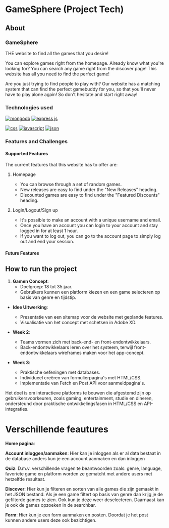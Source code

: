 # GameSphere (Project Tech)

## About

### GameSphere

THE website to find all the games that you desire! 

You can explore games right from the homepage. Already know what you're looking for? You can search any game right from the discover page! This website has all you need to find the perfect game!

Are you just trying to find people to play with? Our website has a matching system that can find the perfect gamebuddy for you, so that you'll never have to play alone again!
So don't hesitate and start right away!

### Technologies used

[![mongodb](https://img.shields.io/badge/MongoDB-4EA94B?style=for-the-badge&logo=mongodb&logoColor=white)](https://www.mongodb.com/)
[![express js](https://img.shields.io/badge/Express%20js-000000?style=for-the-badge&logo=express&logoColor=white)](https://expressjs.com/)

[![css](https://img.shields.io/badge/CSS3-1572B6?style=for-the-badge&logo=css3&logoColor=white)](https://developer.mozilla.org/en-US/docs/Web/CSS)
[![javascript](https://img.shields.io/badge/JavaScript-323330?style=for-the-badge&logo=javascript&logoColor=F7DF1E)](https://developer.mozilla.org/en-US/docs/Web/JavaScript)
[![json](https://img.shields.io/badge/json-5E5C5C?style=for-the-badge&logo=json&logoColor=white)](https://www.json.org/json-en.html)

### Features and Challenges

#### Supported Features

The current features that this website has to offer are:

1. Homepage
   * You can browse through a set of random games.
   * New releases are easy to find under the "New Releases" heading.
   * Discounted games are easy to find under the "Featured Discounts" heading.
  
2. Login/Logout/Sign up
   * It's possible to make an account with a unique username and email.
   * Once you have an account you can login to your account and stay logged in for at least 1 hour.
   * If you want to log out, you can go to the account page to simply log out and end your session.


#### Future Features



## How to run the project

1. **Gamen Concept**:
   - Doelgroep: 18 tot 35 jaar.
   - Gebruikers kunnen een platform kiezen en een game selecteren op basis van genre en tijdstip.
     

- **Idee Uitwerking**:
  - Presentatie van een sitemap voor de website met geplande features.
  - Visualisatie van het concept met schetsen in Adobe XD.

- **Week 2**:
  - Teams vormen zich met back-end- en front-endontwikkelaars.
  - Back-endontwikkelaars leren over het systeem, terwijl front-endontwikkelaars wireframes maken voor het app-concept.

- **Week 3**:
  - Praktische oefeningen met databases.
  - Individueel creëren van formulierpagina's met HTML/CSS.
  - Implementatie van Fetch en Post API voor aanmeldpagina's.

Het doel is om interactieve platforms te bouwen die afgestemd zijn op gebruikersvoorkeuren, zoals gaming, entertainment, studie en dineren, ondersteund door praktische ontwikkelingsfasen in HTML/CSS en API-integraties.


# Verschillende feautures

**Home pagina**:

**Account inloggen/aanmaken**:
Hier kan je inloggen als er al data bestaat in de database anders kun je een account aanmaken en dan inloggen

**Quiz**:
D.m.v. verschillende vragen te beantwoorden zoals: genre, language, favoriete game en platform worden ze gematcht met andere users met hetzelfde resultaat.

**Discover**:
Hier kun je filteren en sorten van alle games die zijn gemaakt in het JSON bestand. Als je een game filtert op basis van genre dan krijg je de gefilterde games te zien. Ook kun je deze weer deselecteren. Daarnaast kan je ook de games opzoeken in de searchbar.

**Form**:
Hier kun je een form aanmaken en posten. Doordat je het post kunnen andere users deze ook bezichtigen.

